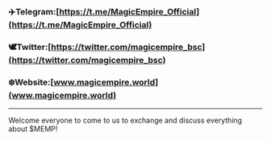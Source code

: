 ### ✈️Telegram:[https://t.me/MagicEmpire_Official](https://t.me/MagicEmpire_Official)

### **🕊️Twitter**:[https://twitter.com/magicempire_bsc](https://twitter.com/magicempire_bsc)

### **❄️Website**:[www.magicempire.world](www.magicempire.world)

------

Welcome everyone to come to us to exchange and discuss everything about $MEMP!
